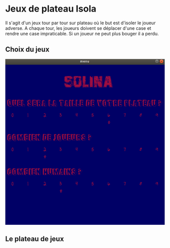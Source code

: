 # Jeux de plateau Isola

Il s'agit d'un jeux tour par tour sur plateau où le but est d'isoler le joueur adverse. A chaque tour, les joueurs doivent se déplacer d'une case et rendre une case impraticable. Si un joueur ne peut plus bouger il a perdu.

## Choix du jeux

![Alt text](image_readme/menu.png?raw=true "Menu")

## Le plateau de jeux
